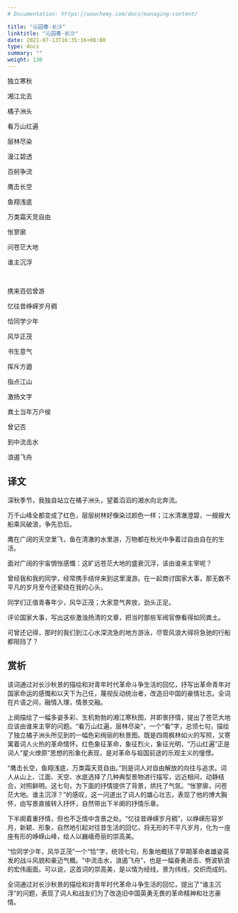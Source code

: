 ```yaml
---
# Documentation: https://wowchemy.com/docs/managing-content/

title: "沁园春·长沙"
linktitle: "沁园春·长沙"
date: 2021-07-13T16:35:16+08:00
type: docs
summary: ""
weight: 130
---
```


<!--more-->

<div class="poetry">

独立寒秋

湘江北去

橘子洲头

看万山红遍

层林尽染

漫江碧透

百舸争流

鹰击长空

鱼翔浅底

万类霜天竞自由

怅寥廓

问苍茫大地

谁主沉浮

<br>

携来百侣曾游

忆往昔峥嵘岁月稠

恰同学少年

风华正茂

书生意气

挥斥方遒

指点江山

激扬文字

粪土当年万户侯

曾记否

到中流击水

浪遏飞舟

</div>

## 译文

深秋季节，我独自站立在橘子洲头，望着滔滔的湘水向北奔流。

万千山峰全都变成了红色，层层树林好像染过颜色一样；江水清澈澄碧，一艘艘大船乘风破浪，争先恐后。

鹰在广阔的天空里飞，鱼在清澈的水里游，万物都在秋光中争着过自由自在的生活。

面对广阔的宇宙惆怅感慨：这旷远苍茫大地的盛衰沉浮，该由谁来主宰呢？

曾经我和我的同学，经常携手结伴来到这里漫游。在一起商讨国家大事，那无数不平凡的岁月至今还萦绕在我的心头。

同学们正值青春年少，风华正茂；大家意气奔放，劲头正足。

评论国家大事，写出这些激浊扬清的文章，把当时那些军阀官僚看得如同粪土。

可曾还记得，那时的我们到江心水深流急的地方游泳，尽管风浪大得将急驰的行船都阻挡了？

## 赏析

该词通过对长沙秋景的描绘和对青年时代革命斗争生活的回忆，抒写出革命青年对国家命运的感慨和以天下为己任，蔑视反动统治者，改造旧中国的豪情壮志。全词在片语之间，融情入理，情景交融。

上阕描绘了一幅多姿多彩、生机勃勃的湘江寒秋图，并即景抒情，提出了苍茫大地应该由谁来主宰的问题。“看万山红遍，层林尽染”，一个“看”字，总领七句，描绘了独立橘子洲头所见到的一幅色彩绚丽的秋景图。既是四周枫林如火的写照，又寄寓着词人火热的革命情怀。红色象征革命，象征烈火，象征光明，“万山红遍”正是词人“星火燎原”思想的形象化表现，是对革命与祖国前途的乐观主义的憧憬。

“鹰击长空，鱼翔浅底，万类霜天竞自由。”则是词人对自由解放的向往与追求。词人从山上、江面、天空、水底选择了几种典型景物进行描写，远近相间，动静结合，对照鲜明。这七句，为下面的抒情提供了背景，烘托了气氛。“怅寥廓，问苍茫大地。谁主沉浮？”的感叹，这一问道出了词人的雄心壮志，表现了他的博大胸怀，由写景直接转入抒怀，自然带出下半阕的抒情乐章。

下半阕着重抒情，但也不乏情中含景之处。“忆往昔峥嵘岁月稠”，以峥嵘形容岁月，新颖、形象，自然地引起对往昔生活的回忆，将无形的不平凡岁月，化为一座座有形的峥嵘山峰，给人以巍峨奇丽的崇高美。

“恰同学少年，风华正茂”一个“恰”字，统领七句，形象地概括了早期革命者雄姿英发的战斗风貌和豪迈气概。“中流击水，浪遏飞舟”，也是一幅奋勇进击、劈波斩浪的宏伟画面。可以说，这首词的崇高美，是以情为经线，景为纬线，交织而成的。

全词通过对长沙秋景的描绘和对青年时代革命斗争生活的回忆，提出了“谁主沉浮”的问题，表现了词人和战友们为了改造旧中国英勇无畏的革命精神和壮志豪情。